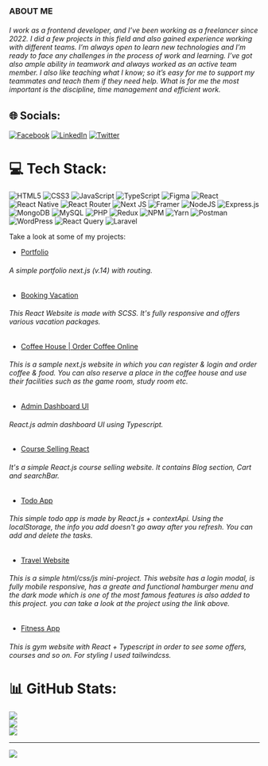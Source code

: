 ### ABOUT ME                            
###### I work as a frontend developer, and I’ve been working as a freelancer since 2022. I did a few projects in this field and also gained experience working with different teams. I’m always open to learn new technologies and I’m ready to face any challenges in the process of work and learning. I’ve got also ample ability in teamwork and always worked as an active team member. I also like teaching what I know; so it’s easy for me to support my teammates and teach them if they need help. What is for me the most important is the discipline, time management and efficient work.<br>

## 🌐 Socials:
[![Facebook](https://img.shields.io/badge/Facebook-%231877F2.svg?logo=Facebook&logoColor=white)](https://facebook.com/https://www.facebook.com/profile.php?id=100081294337315) [![LinkedIn](https://img.shields.io/badge/LinkedIn-%230077B5.svg?logo=linkedin&logoColor=white)](https://linkedin.com/in/behnamhamidi688) [![Twitter](https://img.shields.io/badge/Twitter-%231DA1F2.svg?logo=Twitter&logoColor=white)](https://twitter.com/Behnam365857187) 

# 💻 Tech Stack:
![HTML5](https://img.shields.io/badge/html5-%23E34F26.svg?style=for-the-badge&logo=html5&logoColor=white) ![CSS3](https://img.shields.io/badge/css3-%231572B6.svg?style=for-the-badge&logo=css3&logoColor=white) ![JavaScript](https://img.shields.io/badge/javascript-%23323330.svg?style=for-the-badge&logo=javascript&logoColor=%23F7DF1E) ![TypeScript](https://img.shields.io/badge/typescript-%23007ACC.svg?style=for-the-badge&logo=typescript&logoColor=white) ![Figma](https://img.shields.io/badge/figma-%23F24E1E.svg?style=for-the-badge&logo=figma&logoColor=white) ![React](https://img.shields.io/badge/react-%2320232a.svg?style=for-the-badge&logo=react&logoColor=%2361DAFB) ![React Native](https://img.shields.io/badge/react_native-%2320232a.svg?style=for-the-badge&logo=react&logoColor=%2361DAFB) ![React Router](https://img.shields.io/badge/React_Router-CA4245?style=for-the-badge&logo=react-router&logoColor=white) ![Next JS](https://img.shields.io/badge/Next-black?style=for-the-badge&logo=next.js&logoColor=white) ![Framer](https://img.shields.io/badge/Framer-black?style=for-the-badge&logo=framer&logoColor=blue) ![NodeJS](https://img.shields.io/badge/node.js-6DA55F?style=for-the-badge&logo=node.js&logoColor=white) ![Express.js](https://img.shields.io/badge/express.js-%23404d59.svg?style=for-the-badge&logo=express&logoColor=%2361DAFB) ![MongoDB](https://img.shields.io/badge/MongoDB-%234ea94b.svg?style=for-the-badge&logo=mongodb&logoColor=white) ![MySQL](https://img.shields.io/badge/mysql-%2300000f.svg?style=for-the-badge&logo=mysql&logoColor=white) ![PHP](https://img.shields.io/badge/php-%23777BB4.svg?style=for-the-badge&logo=php&logoColor=white) ![Redux](https://img.shields.io/badge/redux-%23593d88.svg?style=for-the-badge&logo=redux&logoColor=white)  ![NPM](https://img.shields.io/badge/NPM-%23CB3837.svg?style=for-the-badge&logo=npm&logoColor=white) ![Yarn](https://img.shields.io/badge/yarn-%232C8EBB.svg?style=for-the-badge&logo=yarn&logoColor=white) ![Postman](https://img.shields.io/badge/Postman-FF6C37?style=for-the-badge&logo=postman&logoColor=white) ![WordPress](https://img.shields.io/badge/WordPress-%23117AC9.svg?style=for-the-badge&logo=WordPress&logoColor=white) ![React Query](https://img.shields.io/badge/-React%20Query-FF4154?style=for-the-badge&logo=react%20query&logoColor=white) ![Laravel](https://img.shields.io/badge/laravel-%23FF2D20.svg?style=for-the-badge&logo=laravel&logoColor=white)

Take a look at some of my projects:
- [Portfolio](https://portfolio2-nu-opal.vercel.app/)
###### A simple portfolio next.js (v.14) with routing.
- [Booking Vacation](https://booking-theta-two.vercel.app/)
###### This React Website is made with SCSS. It's fully responsive and offers various vacation packages.
- [Coffee House | Order Coffee Online](https://coffeehouse-three.vercel.app/)
###### This is a sample next.js website in which you can register & login and order coffee & food. You can also reserve a place in the coffee house and use their facilities such as the game room, study room etc.
- [Admin Dashboard UI](https://admin-dashboard-vert-tau.vercel.app/)
###### React.js admin dashboard UI using Typescript.
- [Course Selling React](https://smarterdev.vercel.app/)
######     It's a simple React.js course selling website. It contains Blog section, Cart and searchBar.
-  [Todo App](https://todo2-sage.vercel.app/)
######     This simple todo app is made by React.js + contextApi. Using the localStorage, the info you add doesn't go away after you refresh. You can add and delete the tasks.
- [Travel Website](https://behnamhamidi1991.github.io/travel/)
###### This is a simple html/css/js mini-project. This website has a login modal, is fully mobile responsive, has a greate and functional hamburger menu and the dark mode which is one of the most famous features is also added to this project. you can take a look at the project using the link above.
- [Fitness App](https://fitnessapp-wine.vercel.app/)
###### This is gym website with React + Typescript in order to see some offers, courses and so on. For styling I used tailwindcss.



# 📊 GitHub Stats:
![](https://github-readme-stats.vercel.app/api?username=behnamhamidi1991&theme=tokyonight&hide_border=false&include_all_commits=false&count_private=false)<br/>
![](https://github-readme-streak-stats.herokuapp.com/?user=behnamhamidi1991&theme=tokyonight&hide_border=false)<br/>
![](https://github-readme-stats.vercel.app/api/top-langs/?username=behnamhamidi1991&theme=tokyonight&hide_border=false&include_all_commits=false&count_private=false&layout=compact)

---
[![](https://visitcount.itsvg.in/api?id=behnamhamidi1991&icon=0&color=0)](https://visitcount.itsvg.in)

<!-- Proudly created with GPRM ( https://gprm.itsvg.in ) -->
